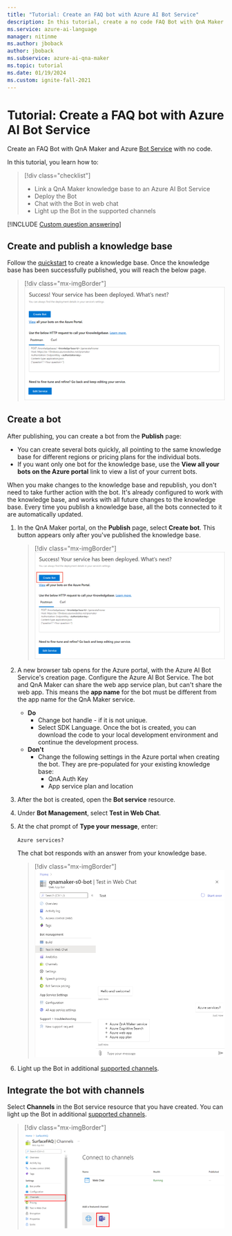 ```yaml
---
title: "Tutorial: Create an FAQ bot with Azure AI Bot Service"
description: In this tutorial, create a no code FAQ Bot with QnA Maker and Azure AI Bot Service.
ms.service: azure-ai-language
manager: nitinme
ms.author: jboback
author: jboback
ms.subservice: azure-ai-qna-maker
ms.topic: tutorial
ms.date: 01/19/2024
ms.custom: ignite-fall-2021
---
```


# Tutorial: Create a FAQ bot with Azure AI Bot Service
Create an FAQ Bot with QnA Maker and Azure [Bot Service](https://azure.microsoft.com/services/bot-service/) with no code.

In this tutorial, you learn how to:

<!-- green checkmark -->
> [!div class="checklist"]
> * Link a QnA Maker knowledge base to an Azure AI Bot Service
> * Deploy the Bot
> * Chat with the Bot in web chat
> * Light up the Bot in the supported channels

[!INCLUDE [Custom question answering](../includes/new-version.md)]

## Create and publish a knowledge base

Follow the [quickstart](../quickstarts/create-publish-knowledge-base.md) to create a knowledge base. Once the knowledge base has been successfully published, you will reach the below page.

> [!div class="mx-imgBorder"]
> ![Screenshot of successful publishing](../media/qnamaker-create-publish-knowledge-base/publish-knowledge-base-to-endpoint.png)


## Create a bot

After publishing, you can create a bot from the **Publish** page:

* You can create several bots quickly, all pointing to the same knowledge base for different regions or pricing plans for the individual bots.
* If you want only one bot for the knowledge base, use the **View all your bots on the Azure portal** link to view a list of your current bots.

When you make changes to the knowledge base and republish, you don't need to take further action with the bot. It's already configured to work with the knowledge base, and works with all future changes to the knowledge base. Every time you publish a knowledge base, all the bots connected to it are automatically updated.

1. In the QnA Maker portal, on the **Publish** page, select **Create bot**. This button appears only after you've published the knowledge base.

    > [!div class="mx-imgBorder"]
    > ![Screenshot of creating a bot](../media/qnamaker-create-publish-knowledge-base/create-bot-from-published-knowledge-base-page.png)

1. A new browser tab opens for the Azure portal, with the Azure AI Bot Service's creation page. Configure the Azure AI Bot Service. The bot and QnA Maker can share the web app service plan, but can't share the web app. This means the **app name** for the bot must be different from the app name for the QnA Maker service.

    * **Do**
        * Change bot handle - if it is not unique.
        * Select SDK Language. Once the bot is created, you can download the code to your local development environment and continue the development process.
    * **Don't**
        * Change the following settings in the Azure portal when creating the bot. They are pre-populated for your existing knowledge base:
           * QnA Auth Key
           * App service plan and location


1. After the bot is created, open the **Bot service** resource.
1. Under **Bot Management**, select **Test in Web Chat**.
1. At the chat prompt of **Type your message**, enter:

    `Azure services?`

    The chat bot responds with an answer from your knowledge base.

    > [!div class="mx-imgBorder"]
    > ![Screenshot of bot returning a response](../media/qnamaker-create-publish-knowledge-base/test-web-chat.png)


1. Light up the Bot in additional [supported channels](/azure/bot-service/bot-service-manage-channels).
    
## Integrate the bot with channels

Select **Channels** in the Bot service resource that you have created. You can light up the Bot in additional [supported channels](/azure/bot-service/bot-service-manage-channels).

   >[!div class="mx-imgBorder"]
   >![Screenshot of integration with teams](../media/qnamaker-tutorial-updates/connect-with-teams.png)
